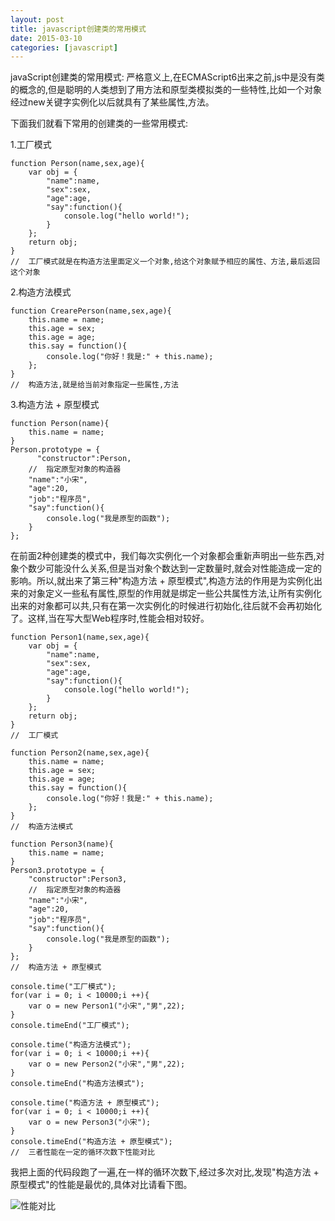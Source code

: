 ```yaml
---
layout: post
title: javascript创建类的常用模式
date: 2015-03-10
categories: [javascript]
---
```


javaScript创建类的常用模式:
严格意义上,在ECMAScript6出来之前,js中是没有类的概念的,但是聪明的人类想到了用方法和原型类模拟类的一些特性,比如一个对象经过new关键字实例化以后就具有了某些属性,方法。

下面我们就看下常用的创建类的一些常用模式:
   
1.工厂模式

    function Person(name,sex,age){
        var obj = {
            "name":name,
            "sex":sex,
            "age":age,
            "say":function(){
                console.log("hello world!");
            }
        };
        return obj;
    }
	//	工厂模式就是在构造方法里面定义一个对象,给这个对象赋予相应的属性、方法,最后返回这个对象

2.构造方法模式

    function CrearePerson(name,sex,age){
        this.name = name;
        this.age = sex;
        this.age = age;
        this.say = function(){
            console.log("你好！我是:" + this.name);
        };
    }
	//	构造方法,就是给当前对象指定一些属性,方法

3.构造方法 + 原型模式

    function Person(name){
		this.name = name;
	}
    Person.prototype = {
          "constructor":Person,
        //  指定原型对象的构造器
        "name":"小宋",
        "age":20,
        "job":"程序员",
        "say":function(){
            console.log("我是原型的函数");
        }
    };

在前面2种创建类的模式中，我们每次实例化一个对象都会重新声明出一些东西,对象个数少可能没什么关系,但是当对象个数达到一定数量时,就会对性能造成一定的影响。所以,就出来了第三种"构造方法 + 原型模式",构造方法的作用是为实例化出来的对象定义一些私有属性,原型的作用就是绑定一些公共属性方法,让所有实例化出来的对象都可以共,只有在第一次实例化的时候进行初始化,往后就不会再初始化了。这样,当在写大型Web程序时,性能会相对较好。

    function Person1(name,sex,age){
        var obj = {
            "name":name,
            "sex":sex,
            "age":age,
            "say":function(){
                console.log("hello world!");
            }
        };
        return obj;
    }
    //  工厂模式

    function Person2(name,sex,age){
        this.name = name;
        this.age = sex;
        this.age = age;
        this.say = function(){
            console.log("你好！我是:" + this.name);
        };
    }
    //  构造方法模式

    function Person3(name){
        this.name = name;
    }
    Person3.prototype = {
        "constructor":Person3,
        //  指定原型对象的构造器
        "name":"小宋",
        "age":20,
        "job":"程序员",
        "say":function(){
            console.log("我是原型的函数");
        }
    };
    //  构造方法 + 原型模式

    console.time("工厂模式");
    for(var i = 0; i < 10000;i ++){
        var o = new Person1("小宋","男",22);
    }
    console.timeEnd("工厂模式");

    console.time("构造方法模式");
    for(var i = 0; i < 10000;i ++){
        var o = new Person2("小宋","男",22);
    }
    console.timeEnd("构造方法模式");

    console.time("构造方法 + 原型模式");
    for(var i = 0; i < 10000;i ++){
        var o = new Person3("小宋");
    }
    console.timeEnd("构造方法 + 原型模式");
	//	三者性能在一定的循环次数下性能对比

我把上面的代码段跑了一遍,在一样的循环次数下,经过多次对比,发现"构造方法 + 原型模式"的性能是最优的,具体对比请看下图。

![性能对比](http://rwson.github.io/assets/img/posts/class-mode-conpare.png)